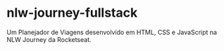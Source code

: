 # nlw-journey-fullstack
Um Planejador de Viagens desenvolvido em HTML, CSS e JavaScript na NLW Journey da Rocketseat.
